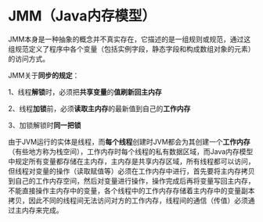 # JMM（Java内存模型）

JMM本身是一种抽象的概念并不真实存在，它描述的是一组规则或规范，通过这组规范定义了程序中各个变量（包括实例字段，静态字段和构成数组对象的元素）的访问方式。

JMM关于**同步的规定**：

1、线程**解锁**时，必须把**共享变量**的**值刷新回主内存**

2、线程**加锁**前，必须**读取主内存**的最新值到自己的**工作内存**

3、加锁解锁时**同一把锁**

由于JVM运行的实体是线程，而**每个线程**创建时JVM都会为其创建一个**工作内存**（有些地方称为栈空间），工作内存时每个线程的私有数据区域，而Java内存模型中规定所有变量都存储在主内存，主内存是共享内存区域，所有线程都可以访问，但线程对变量的操作（读取赋值等）必须在工作内存中进行，首先要将主内存拷贝到自己的工作内存空间，然后对变量进行操作，操作完成后再将变量写回主内存，不能直接操作主内存中的变量，各个线程中的工作内存存储着主内存中的变量副本拷贝，因此不同的线程间无法访问对方的工作内存，线程间的通信（传值）必须通过主内存来完成。